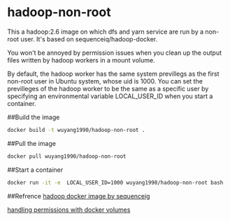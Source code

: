 # hadoop-non-root
This a hadoop:2.6 image on which dfs and yarn service are run by a non-root user. It's based on sequenceiq/hadoop-docker.

You won't be annoyed by permission issues when you clean up the output files written by hadoop workers in a mount volume.

By default, the hadoop worker has the same system previllegs as the first non-root user in Ubuntu system, whose uid is 1000. You can set the previlleges of the hadoop worker to be the same as a specific user by specifying an environmental variable LOCAL_USER_ID when you start a container.

##Build the image
```bash
docker build -t wuyang1990/hadoop-non-root .
```

##Pull the image
```bash
docker pull wuyang1990/hadoop-non-root
```

##Start a container
```bash
docker run -it -e  LOCAL_USER_ID=1000 wuyang1990/hadoop-non-root bash
```
##Refrence
[hadoop docker image by sequenceig](https://github.com/sequenceiq/hadoop-docker)

[handling permissions with docker volumes](https://denibertovic.com/posts/handling-permissions-with-docker-volumes/)
